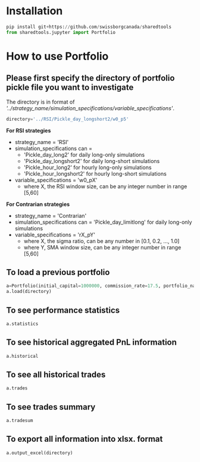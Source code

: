 # Installation 
```python
pip install git+https://github.com/swissborgcanada/sharedtools
from sharedtools.jupyter import Portfolio
```

# How to use Portfolio

## Please first specify the directory of portfolio pickle file you want to investigate
The directory is in format of *'../strategy_name/simulation_specifications/variable_specifications'*.<br>
```python
directory='../RSI/Pickle_day_longshort2/w0_p5'
```
**For RSI strategies**
* strategy_name = 'RSI'
* simulation_specifications can = 
    * 'Pickle_day_long2' for daily long-only simulations
    * 'Pickle_day_longshort2' for daily long-short simulations
    * 'Pickle_hour_long2' for hourly long-only simulations
    * 'Pickle_hour_longshort2' for hourly long-short simulations
* variable_specifications = 'w0_pX'
    * where X, the RSI window size, can be any integer number in range [5,60]
    
**For Contrarian strategies**
* strategy_name = 'Contrarian'
* simulation_specifications can = 'Pickle_day_limitlong' for daily long-only simulations
* variable_specifications = 'rX_pY'
    * where X, the sigma ratio, can be any number in [0.1, 0.2, ..., 1.0]
    * where Y, SMA window size, can be any integer number in range [5,60]

## To load a previous portfolio
```python
a=Portfolio(initial_capital=1000000, commission_rate=17.5, portfolio_name='MeanReversion')
a.load(directory)
```
## To see performance statistics
```python
a.statistics
```
## To see historical aggregated PnL information
```python
a.historical
```
## To see all historical trades
```python
a.trades
```
## To see trades summary
```python
a.tradesum
```
## To export all information into xlsx. format
```python
a.output_excel(directory)
```

